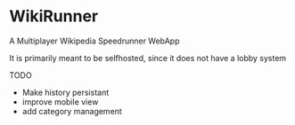 # WikiRunner
A Multiplayer Wikipedia Speedrunner WebApp 

It is primarily meant to be selfhosted, since it does not have a lobby system


TODO
* Make history persistant
* improve mobile view
* add category management